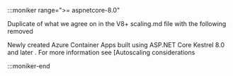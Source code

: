 
:::moniker range=">= aspnetcore-8.0"

Duplicate of what we agree on in the V8+ scaling.md file with the following removed

 Newly created Azure Container Apps built using ASP.NET Core Kestrel  8.0 and later . For more information see [Autoscaling considerations

:::moniker-end
